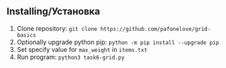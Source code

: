 ## Installing/Установка
1. Clone repository: `git clone https://github.com/pafonelove/grid-basics`
2. Optionally upgrade python pip: `python -m pip install --upgrade pip`
3. Set specify value for `max_weight` in `items.txt`
4. Run program: `python3 task6-grid.py`